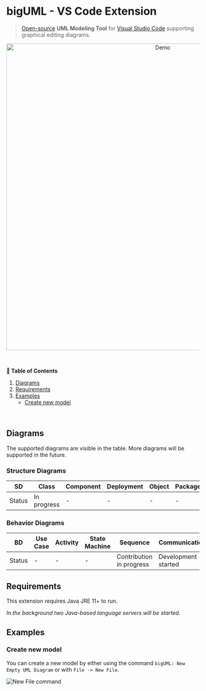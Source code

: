 # bigUML - VS Code Extension

<!-- DESCRIPTION -->

> [Open-source](https://github.com/borkdominik/bigUML) **UML Modeling Tool** for [Visual Studio Code](https://code.visualstudio.com/) supporting graphical editing diagrams.

<p align="center">
  <img src="https://user-images.githubusercontent.com/13104167/232125930-af3158e7-397f-4ba6-9d57-e76530b075d0.png" alt="Demo" width="800" />
</p>

<br />

**📖 Table of Contents**

1. [Diagrams](#diagrams)
2. [Requirements](#requirements)
3. [Examples](#examples)
    - [Create new model](#create-new-model)

<br />

## Diagrams

The supported diagrams are visible in the table. More diagrams will be supported in the future.

### Structure Diagrams

| SD     | Class       | Component | Deployment | Object | Package | Profile | Composite |
| ------ | ----------- | --------- | ---------- | ------ | ------- | ------- | --------- |
| Status | In progress | -         | -          | -      | -       | -       | -         |

### Behavior Diagrams

| BD     | Use Case | Activity | State Machine | Sequence                 | Communication       | Interaction | Timing |
| ------ | -------- | -------- | ------------- | ------------------------ | ------------------- | ----------- | ------ |
| Status | -        | -        | -             | Contribution in progress | Development started | -           | -      |

## Requirements

This extension requires Java JRE 11+ to run.

_In the background two Java-based language servers will be started._

## Examples

### Create new model

You can create a new model by either using the command `bigUML: New Empty UML Diagram` or with `File -> New File`.

![New File command](https://user-images.githubusercontent.com/13104167/232125866-db586183-59b9-47a3-8b95-b54a85c1c676.png)
